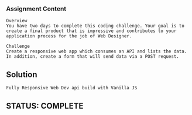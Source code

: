 ### Assignment Content

```
Overview
You have two days to complete this coding challenge. Your goal is to create a final product that is impressive and contributes to your application process for the job of Web Designer.

```

```
Challenge
Create a responsive web app which consumes an API and lists the data. In addition, create a form that will send data via a POST request.
```

## Solution

```
Fully Responsive Web Dev api build with Vanilla JS
```

## STATUS: COMPLETE
